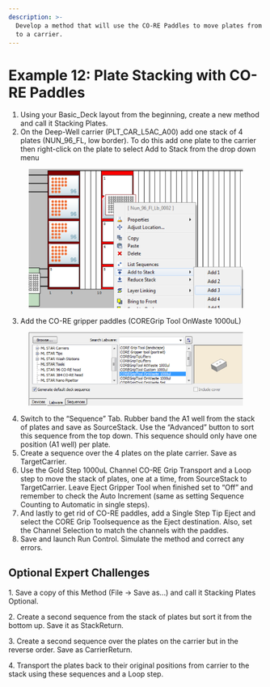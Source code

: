 ```yaml
---
description: >-
  Develop a method that will use the CO-RE Paddles to move plates from a stack
  to a carrier.
---
```


# Example 12: Plate Stacking with CO-RE Paddles

1. Using your Basic\_Deck layout from the beginning, create a new method and call it Stacking Plates.
2. On the Deep-Well carrier (PLT\_CAR\_L5AC\_A00) add one stack of 4 plates (NUN\_96\_FL, low border).  To do this add one plate to the carrier then right-click on the plate to select Add to Stack from the drop down menu

<figure><img src="../.gitbook/assets/image (296).png" alt=""><figcaption></figcaption></figure>

3. Add the CO-RE gripper paddles (COREGrip Tool OnWaste 1000uL)

<figure><img src="../.gitbook/assets/image (297).png" alt=""><figcaption></figcaption></figure>

4. Switch to the “Sequence” Tab.  Rubber band the A1 well from the stack of plates and save as SourceStack.  Use the “Advanced” button to sort this sequence from the top down.  This sequence should only have one position (A1 well) per plate.&#x20;
5. Create a sequence over the 4 plates on the plate carrier.  Save as TargetCarrier.&#x20;
6. Use the Gold Step 1000uL Channel CO-RE Grip Transport and a Loop step to move the stack of plates, one at a time, from SourceStack to TargetCarrier.  Leave Eject Gripper Tool when finished set to “Off” and remember to check the Auto Increment (same as setting Sequence Counting to Automatic in single steps).
7. And lastly to get rid of CO-RE paddles, add a Single Step Tip Eject and select the CORE Grip Toolsequence as the Eject destination.  Also, set the Channel Selection to match the channels with the paddles.
8. Save and launch Run Control.  Simulate the method and correct any errors.&#x20;

## Optional Expert Challenges

1\.    Save a copy of this Method (File -> Save as...) and call it Stacking Plates Optional.

2\.    Create a second sequence from the stack of plates but sort it from the bottom up.  Save it as StackReturn.

3\.    Create a second sequence over the plates on the carrier but in the reverse order.  Save as CarrierReturn.

4\.    Transport the plates back to their original positions from carrier to the stack using these sequences and a Loop step.
